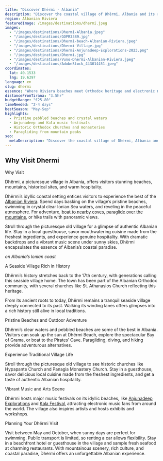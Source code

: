 ```yaml
---
title: "Discover Dhërmi - Albania"
description: "Discover the coastal village of Dhërmi, Albania and its rich history, cultural heritage, and stunning landmarks."
region: Albanian Riviera
featuredImage: /images/destinations/dhermi.jpeg
images:
  - "/images/destinations/Dhermi-Albania.jpeg"
  - "/images/destinations/GOPR3389.jpg"
  - "/images/destinations/Dhermi-beach-Albanian-Riviera.jpeg"
  - "/images/destinations/Dhermi-Village.jpg"
  - "/images/destinations/Dhermi-Anjunadeep-Explorations-2023.png"
  - "/images/destinations/Dhermi.jpg"
  - "/images/destinations/Vuno-Dhermi-Albanian-Riviera.jpeg"
  - "/images/destinations/AdobeStock_443014451.jpeg"
coordinates:
  lat: 40.1533
  lng: 19.6397
language: en
slug: dhermi
essence: "Where Riviera beaches meet Orthodox heritage and electronic music festivals"
distanceFromTirana: "3.5hr"
budgetRange: "€25-80"
timeNeeded: "2-4 days"
bestSeason: "May-Sep"
highlights:
  - Pristine pebbled beaches and crystal waters
  - Anjunadeep and Kala music festivals
  - Historic Orthodox churches and monasteries
  - Paragliding from mountain peaks
seo:
  metaDescription: "Discover the coastal village of Dhërmi, Albania and its rich history, cultural heritage, and stunning landmarks."
---
```


## Why Visit Dhermi

Why Visit

Dhërmi, a picturesque village in Albania, offers visitors stunning beaches, mountains, historical sites, and warm hospitality.

Dhërmi’s idyllic coastal setting entices visitors to experience the best of the [Albanian Riviera](https://albaniavisit.com/attractions/albanian-riviera/). Spend days basking on the village’s pristine beaches, swimming in crystal clear Ionian Sea waters, and reveling in the peaceful atmosphere. For adventure, [boat to nearby coves](https://albaniavisit.com/attractions/secluded-boat-only-virgin-beaches/), [paraglide over the mountains](https://albaniavisit.com/activities/paragliding/), or hike trails with panoramic views.

Stroll through the picturesque old village for a glimpse of authentic Albanian life. Stay in a local guesthouse, savor mouthwatering cuisine made from the freshest ingredients, and experience genuine hospitality. With dramatic backdrops and a vibrant music scene under sunny skies, Dhërmi encapsulates the essence of Albania’s coastal paradise.

*on Albania’s Ionian coast*

A Seaside Village Rich in History

Dhërmi’s history stretches back to the 17th century, with generations calling this seaside village home. The town has been part of the Albanian Orthodox community, with several churches like St. Athanasios Church reflecting this heritage.

From its ancient roots to today, Dhërmi remains a tranquil seaside village deeply connected to its past. Walking its winding lanes offers glimpses into a rich history still alive in local traditions.

Pristine Beaches and Outdoor Adventure

Dhërmi’s clear waters and pebbled beaches are some of the best in Albania. Visitors can soak up the sun at Dhërmi Beach, explore the spectacular Bay of Grama, or boat to the Pirates’ Cave. Paragliding, diving, and hiking provide adventurous alternatives.

Experience Traditional Village Life

Stroll through the picturesque old village to see historic churches like Hypapante Church and Panagia Monastery Church. Stay in a guesthouse, savor delicious local cuisine made from the freshest ingredients, and get a taste of authentic Albanian hospitality.

Vibrant Music and Arts Scene

Dhërmi hosts major music festivals on its idyllic beaches, like [Anjunadeep Explorations](https://anjunadeep.com/us/events/explorations) and [Kala Festival](https://www.kala.al/), attracting electronic music fans from around the world. The village also inspires artists and hosts exhibits and workshops.

Planning Your Dhërmi Visit

Visit between May and October, when sunny days are perfect for swimming. Public transport is limited, so renting a car allows flexibility. Stay in a beachfront hotel or guesthouse in the village and sample fresh seafood at charming restaurants. With mountainous scenery, rich culture, and coastal paradise, Dhërmi offers an unforgettable Albanian experience.

